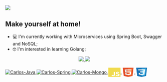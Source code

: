 <div> 
  <a href="https://www.linkedin.com/in/carlos-pinheiro" target="_blank"><img src="https://img.shields.io/badge/-LinkedIn-%230077B5?style=for-the-badge&logo=linkedin&logoColor=white" target="_blank"></a> 
</div>

## Make yourself at home!

- 💻 I'm currently working with Microservices using Spring Boot, Swagger and NoSQL;
- 🤓 I'm interested in learning Golang;

<div align="center">
  <a href="https://github.com/pinheirocarlos">
  <img height="180em" src="https://github-readme-stats.vercel.app/api?username=pinheirocarlos&show_icons=true&theme=dark&include_all_commits=true&count_private=true"/>
  <img height="180em" src="https://github-readme-stats.vercel.app/api/top-langs/?username=pinheirocarlos&layout=compact&langs_count=7&theme=dark"/>
</div>
<div style="display: inline_block"><br>
  <img align="center" alt="Carlos-Java" height="30" src="https://cdn.jsdelivr.net/gh/devicons/devicon/icons/java/java-original-wordmark.svg" />
  <img align="center" alt="Carlos-Spring" height="30" src="https://cdn.jsdelivr.net/gh/devicons/devicon/icons/spring/spring-original-wordmark.svg" />
  <img align="center" alt="Carlos-Mongo" height="30" src="https://cdn.jsdelivr.net/gh/devicons/devicon/icons/mongodb/mongodb-original-wordmark.svg" />
  <img align="center" alt="Carlos-Js" height="30" width="40" src="https://raw.githubusercontent.com/devicons/devicon/master/icons/javascript/javascript-plain.svg">
  <img align="center" alt="Carlos-HTML" height="30" width="40" src="https://raw.githubusercontent.com/devicons/devicon/master/icons/html5/html5-original.svg">
  <img align="center" alt="Carlos-CSS" height="30" width="40" src="https://raw.githubusercontent.com/devicons/devicon/master/icons/css3/css3-original.svg">
</div>
  
  ##
 
